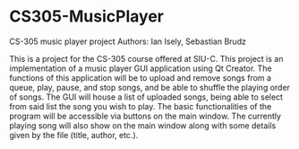 # CS305-MusicPlayer
CS-305 music player project
Authors: Ian Isely, Sebastian Brudz

This is a project for the CS-305 course offered at SIU-C. This project is an implementation of a music player GUI application using Qt Creator.
The functions of this application will be to upload and remove songs from a queue, play, pause, and stop songs, and be able to shuffle the
playing order of songs. The GUI will house a list of uploaded songs, being able to select from said list the song you wish to play. The
basic functionalities of the program will be accessible via buttons on the main window. The currently playing song will also show on the
main window along with some details given by the file (title, author, etc.).
